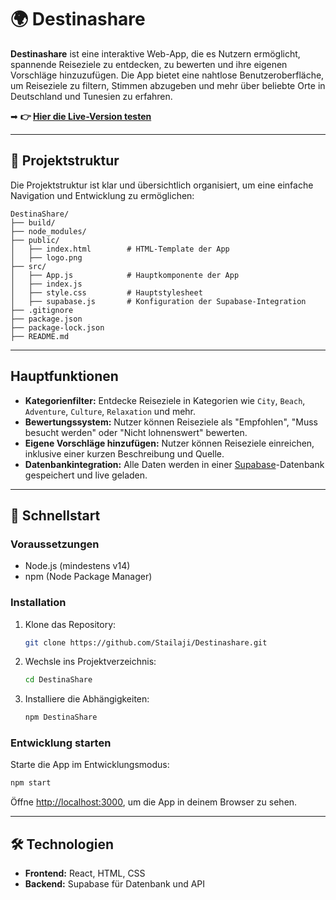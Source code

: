 
# 🌍 Destinashare

**Destinashare** ist eine interaktive Web-App, die es Nutzern ermöglicht, spannende Reiseziele zu entdecken, zu bewerten und ihre eigenen Vorschläge hinzuzufügen. Die App bietet eine nahtlose Benutzeroberfläche, um Reiseziele zu filtern, Stimmen abzugeben und mehr über beliebte Orte in Deutschland und Tunesien zu erfahren.

➡ **👉 [Hier die Live-Version testen](https://destinashare-aia-lajimi.netlify.app/)** 

---

## 📂 Projektstruktur

Die Projektstruktur ist klar und übersichtlich organisiert, um eine einfache Navigation und Entwicklung zu ermöglichen:

```
DestinaShare/
├── build/                
├── node_modules/         
├── public/
│   ├── index.html        # HTML-Template der App
│   ├── logo.png          
├── src/
│   ├── App.js            # Hauptkomponente der App
│   ├── index.js          
│   ├── style.css         # Hauptstylesheet
│   ├── supabase.js       # Konfiguration der Supabase-Integration
├── .gitignore            
├── package.json          
├── package-lock.json     
├── README.md            
```

---

## Hauptfunktionen

- **Kategorienfilter:** Entdecke Reiseziele in Kategorien wie `City`, `Beach`, `Adventure`, `Culture`, `Relaxation` und mehr.
- **Bewertungssystem:** Nutzer können Reiseziele als "Empfohlen", "Muss besucht werden" oder "Nicht lohnenswert" bewerten.
- **Eigene Vorschläge hinzufügen:** Nutzer können Reiseziele einreichen, inklusive einer kurzen Beschreibung und Quelle.
- **Datenbankintegration:** Alle Daten werden in einer [Supabase](https://supabase.com/)-Datenbank gespeichert und live geladen.

---

## 🚀 Schnellstart

### Voraussetzungen

- Node.js (mindestens v14)
- npm (Node Package Manager)

### Installation

1. Klone das Repository:
   ```bash
   git clone https://github.com/Stailaji/Destinashare.git
   ```
2. Wechsle ins Projektverzeichnis:
   ```bash
   cd DestinaShare
   ```
3. Installiere die Abhängigkeiten:
   ```bash
   npm DestinaShare
   ```

### Entwicklung starten

Starte die App im Entwicklungsmodus:
```bash
npm start
```

Öffne [http://localhost:3000](http://localhost:3000), um die App in deinem Browser zu sehen.

---

## 🛠 Technologien

- **Frontend:** React, HTML, CSS
- **Backend:** Supabase für Datenbank und API





